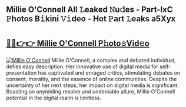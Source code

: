 ## Millie O'Connell All 𝙻eaked 𝙽u𝚍es - Part-IxC 𝙿hotos B𝚒kini 𝚅𝚒deo - Hot 𝙿art 𝙻eaks a5Xyx

# <h2><a href="http://ld55682.urlbe.top/?page=Millie+O%27Connell">🔗🔗👉👉 Millie O'Connell P𝚑oto𝚜Vid𝚎o</a></h2>

[![Millie O'Connell](https://i.imgur.com/eBuTRDB.gif)](http://ld55682.urlbe.top/?page=Millie+O%27Connell)
Millie O'Connell, a complex and debated individual, defies easy description. Her innovative use of digital media for self-presentation has captivated and enraged critics, stimulating debates on consent, morality, and the essence of online communities. Despite the uncertainty of her next steps, her impact on digital media is significant. Boasting an unyielding resolve and undeniable allure, Millie O'Connell potential in the digital realm is limitless.
